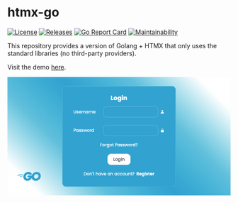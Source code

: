 # htmx-go

[![License](https://img.shields.io/github/license/andygeiss/htmx-go)](https://github.com/andygeiss/htmx-go/blob/master/LICENSE)
[![Releases](https://img.shields.io/github/v/release/andygeiss/htmx-go)](https://github.com/andygeiss/htmx-go/releases)
[![Go Report Card](https://goreportcard.com/badge/github.com/andygeiss/htmx-go)](https://goreportcard.com/report/github.com/andygeiss/htmx-go)
[![Maintainability](https://api.codeclimate.com/v1/badges/b96bdb453ec33defb51d/maintainability)](https://codeclimate.com/github/andygeiss/htmx-go/maintainability)

This repository provides a version of Golang + HTMX that only uses the standard libraries (no third-party providers).

Visit the demo [here](https://htmx-go-bdwseh5pdq-ey.a.run.app).

![screenshot](screenshot.png)
